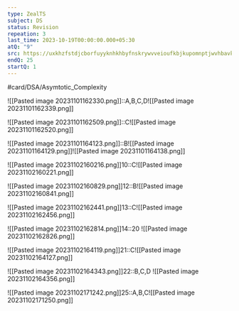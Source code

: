 ```yaml
---
type: ZealTS
subject: DS
status: Revision
repeation: 3
last_time: 2023-10-19T00:00:00.000+05:30
atQ: "9"
src: https://uxkhzfstdjcborfuyyknhkhbyfnskrywvveioufkbjkupomnptjwvhbavkysuhi.vercel.app/solution.html?testId=62514f5e6261be9c3c5454e7&test_id=31
endQ: 25
startQ: 1
---
```

 #card/DSA/Asymtotic_Complexity 
 
![[Pasted image 20231101162330.png]]::A,B,C,D![[Pasted image 20231101162339.png]] <!--SR:!2023-11-03,1,230-->

![[Pasted image 20231101162509.png]]::C![[Pasted image 20231101162520.png]] <!--SR:!2023-11-06,4,270-->

![[Pasted image 20231101164123.png]]::B![[Pasted image 20231101164129.png]]![[Pasted image 20231101164138.png]] <!--SR:!2023-11-06,4,270-->


![[Pasted image 20231102160216.png]]10::C![[Pasted image 20231102160221.png]] <!--SR:!2023-11-06,4,270-->

![[Pasted image 20231102160829.png]]12::B![[Pasted image 20231102160841.png]] <!--SR:!2023-11-06,4,270-->

![[Pasted image 20231102162441.png]]13::C![[Pasted image 20231102162456.png]] <!--SR:!2023-11-06,4,270-->

![[Pasted image 20231102162814.png]]14::20 ![[Pasted image 20231102162826.png]] <!--SR:!2023-11-06,4,270-->

![[Pasted image 20231102164119.png]]21::C![[Pasted image 20231102164127.png]] <!--SR:!2023-11-06,4,270-->

![[Pasted image 20231102164343.png]]22::B,C,D ![[Pasted image 20231102164356.png]] <!--SR:!2023-11-06,4,270-->

![[Pasted image 20231102171242.png]]25::A,B,C![[Pasted image 20231102171250.png]] <!--SR:!2023-11-06,4,270-->

